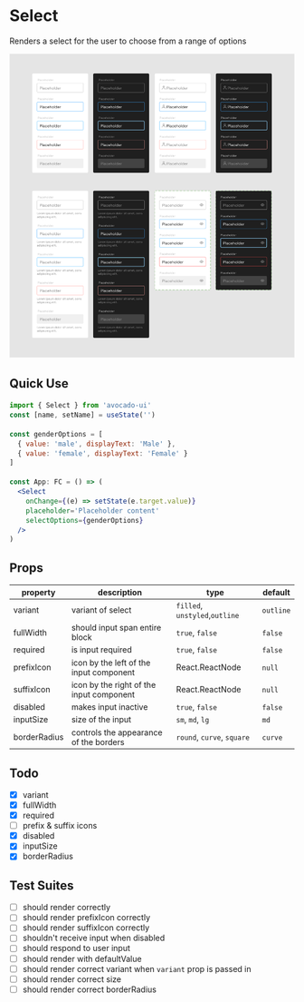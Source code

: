 # Select

Renders a select for the user to choose from a range of options

![Buttons](/images/inputs.png)

## Quick Use

```jsx
import { Select } from 'avocado-ui'
const [name, setName] = useState('')

const genderOptions = [
  { value: 'male', displayText: 'Male' },
  { value: 'female', displayText: 'Female' }
]

const App: FC = () => (
  <Select
    onChange={(e) => setState(e.target.value)}
    placeholder='Placeholder content'
    selectOptions={genderOptions}
  />
)
```

## Props

| property     | description                              | type                           | default   |
| ------------ | ---------------------------------------- | ------------------------------ | --------- |
| variant      | variant of select                        | `filled`, `unstyled`,`outline` | `outline` |
| fullWidth    | should input span entire block           | `true`, `false`                | `false`   |
| required     | is input required                        | `true`, `false`                | `false`   |
| prefixIcon   | icon by the left of the input component  | React.ReactNode                | `null`    |
| suffixIcon   | icon by the right of the input component | React.ReactNode                | `null`    |
| disabled     | makes input inactive                     | `true`, `false`                | `false`   |
| inputSize    | size of the input                        | `sm`, `md`, `lg`               | `md`      |
| borderRadius | controls the appearance of the borders   | `round`, `curve`, `square`     | `curve`   |

## Todo

- [x] variant
- [x] fullWidth
- [x] required
- [ ] prefix & suffix icons
- [x] disabled
- [x] inputSize
- [x] borderRadius

## Test Suites

- [ ] should render correctly
- [ ] should render prefixIcon correctly
- [ ] should render suffixIcon correctly
- [ ] shouldn't receive input when disabled
- [ ] should respond to user input
- [ ] should render with defaultValue
- [ ] should render correct variant when `variant` prop is passed in
- [ ] should render correct size
- [ ] should render correct borderRadius
